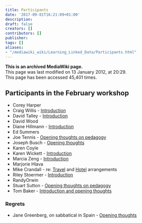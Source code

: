 ```yaml
---
title: Participants
date: '2017-09-01T16:21:09+01:00'
description: 
draft: false
creators: []
contributors: []
publisher: 
tags: []
aliases:
- "/mediawiki_wiki/Learning_Linked_Data/Participants.html"
---
```


 **This is an archived MediaWiki page.**  
This page was last modified on 13 January 2012, at 20:29.  
This page has been accessed 45,401 times.

## Participants in the February workshop 

- Corey Harper
- Craig Willis - [Introduction](http://dublincore.org/pipermail/learninglinkeddata/2011-November/000011.html)
- David Talley - [Introduction](http://dublincore.org/pipermail/learninglinkeddata/2011-November/000008.html)
- David Wood
- Diane Hillmann - [Introduction](http://dublincore.org/pipermail/learninglinkeddata/2011-November/000010.html)
- Ed Summers
- Joe Tennis - [Opening thoughts on pedagogy](http://dublincore.org/pipermail/learninglinkeddata/2012-January/000014.html)
- Joseph Busch - [Opening thoughts](http://dublincore.org/pipermail/learninglinkeddata/2011-November/000005.html)
- Karen Coyle
- Karen Wickett - [Introduction](http://dublincore.org/pipermail/learninglinkeddata/2011-December/000012.html)
- Marcia Zeng - [Introduction](http://dublincore.org/pipermail/learninglinkeddata/2011-November/000004.html)
- Marjorie Hlava
- Mike Crandall - re: [Travel](http://dublincore.org/pipermail/learninglinkeddata/2011-November/000007.html) and [Hotel](http://dublincore.org/pipermail/learninglinkeddata/2011-November/000009.html) arrangements
- Riley Stoermer - [Introduction](http://dublincore.org/pipermail/learninglinkeddata/2011-December/000013.html)
- RandyOrwin
- Stuart Sutton - [Opening thoughts on pedagogy](http://dublincore.org/pipermail/learninglinkeddata/2012-January/000020.html)
- Tom Baker - [Introduction and opening thoughts](http://dublincore.org/pipermail/learninglinkeddata/2011-November/000003.html)

### Regrets 

- Jane Greenberg, on sabbatical in Spain - [Opening thoughts](http://dublincore.org/pipermail/learninglinkeddata/2011-November/000006.html)

